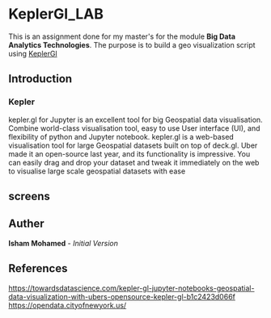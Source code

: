 # KeplerGl_LAB
This is an assignment done for my master's for the module **Big Data Analytics Technologies**. The purpose is to build a geo visualization script using [KeplerGl](https://github.com/keplergl/kepler.gl/blob/master/docs/keplergl-jupyter/user-guide.md)

## Introduction
### Kepler 
kepler.gl for Jupyter is an excellent tool for big Geospatial data visualisation. Combine world-class visualisation tool, easy to use User interface (UI), and flexibility of python and Jupyter notebook.
kepler.gl is a web-based visualisation tool for large Geospatial datasets built on top of deck.gl. Uber made it an open-source last year, and its functionality is impressive. You can easily drag and drop your dataset and tweak it immediately on the web to visualise large scale geospatial datasets with ease
## screens


## Auther 
**Isham Mohamed** - *Initial Version*

## References
https://towardsdatascience.com/kepler-gl-jupyter-notebooks-geospatial-data-visualization-with-ubers-opensource-kepler-gl-b1c2423d066f
https://opendata.cityofnewyork.us/
